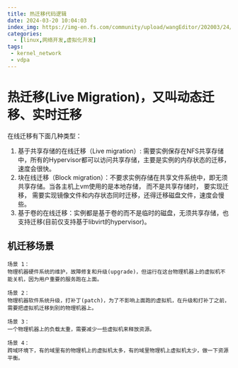 ```yaml
---
title: 热迁移代码逻辑
date: 2024-03-20 10:04:03
index_img: https://img-en.fs.com/community/upload/wangEditor/202003/24/_1585046553_TZOmBePO8Z.jpg
categories:
  - [linux,网络开发,虚拟化开发]
tags:
 - kernel_network
 - vdpa
---
```

# 热迁移(Live Migration)，又叫动态迁移、实时迁移
在线迁移有下面几种类型：
 1. 基于共享存储的在线迁移（Live migration）: 需要实例保存在NFS共享存储中，所有的Hypervisor都可以访问共享存储，主要是实例的内存状态的迁移，速度会很快。
 1. 块在线迁移（Block migration）：不要求实例存储在共享文件系统中，即无须共享存储。当各主机上vm使用的是本地存储， 而不是共享存储时， 要实现迁移， 需要实现镜像文件和内存状态同时迁移，还得迁移磁盘文件，速度会慢些。
 1. 基于卷的在线迁移：实例都是基于卷的而不是临时的磁盘，无须共享存储，也支持迁移(目前仅支持基于libvirt的hypervisor)。

 ## 机迁移场景
```
场景 1：
物理机器硬件系统的维护，故障修复和升级(upgrade)，但运行在这台物理机器上的虚拟机不能关机，因为用户重要的服务跑在上面。

场景 2：
物理机器软件系统升级，打补丁(patch)，为了不影响上面跑的虚拟机，在升级和打补丁之前，需要把虚拟机迁移到别的物理机器上。

场景 3：
一个物理机器上的负载太重，需要减少一些虚拟机来释放资源。

场景 4：
跨域环境下，有的域里有的物理机上的虚拟机太多，有的域里物理机上虚拟机太少，做一下资源平衡。
```


